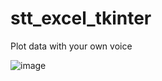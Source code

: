 # stt_excel_tkinter
Plot data with your own voice 

![image](https://user-images.githubusercontent.com/51214879/175994000-b1f3d91e-748b-47aa-8e0a-d5239521240c.png)
